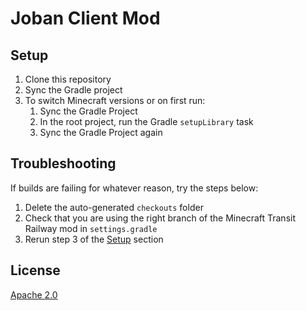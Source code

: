 # Joban Client Mod

## Setup

1. Clone this repository
2. Sync the Gradle project
3. To switch Minecraft versions or on first run:
   1. Sync the Gradle Project
   2. In the root project, run the Gradle `setupLibrary` task
   3. Sync the Gradle Project again

## Troubleshooting

If builds are failing for whatever reason, try the steps below:

1. Delete the auto-generated `checkouts` folder
2. Check that you are using the right branch of the Minecraft Transit Railway mod in `settings.gradle`
3. Rerun step 3 of the [Setup](#setup) section

## License

[Apache 2.0](https://github.com/Kenny-Hui/Joban-Client-Mod/blob/main/LICENSE)
